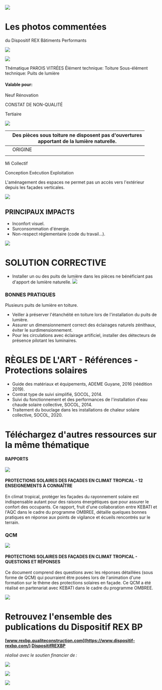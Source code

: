 ![](<images/Apport de lumière naturelle/_page_0_Picture_0.jpeg>)

# Les photos commentées

du Dispositif REX Bâtiments Performants

![](<images/Apport de lumière naturelle/_page_0_Picture_3.jpeg>)

![](<images/Apport de lumière naturelle/_page_0_Picture_4.jpeg>)

Thématique PAROIS VITRÉES Élément technique: Toiture Sous-élément technique: Puits de lumière

#### Valable pour:

 Neuf Rénovation

CONSTAT DE NON-QUALITÉ

Tertiaire

![](<images/Apport de lumière naturelle/_page_0_Picture_10.jpeg>)

|  | Des pièces sous toiture ne disposent pas d'ouvertures<br>apportant de la lumière naturelle. |
|--|---------------------------------------------------------------------------------------------|
|  | ORIGINE                                                                                     |
|  |                                                                                             |

 Mi Collectif

Conception Exécution Exploitation

L'aménagement des espaces ne permet pas un accès vers l'extérieur depuis les façades verticales.

![](<images/Apport de lumière naturelle/_page_0_Picture_15.jpeg>)

## PRINCIPAUX IMPACTS

- Inconfort visuel.
- Surconsommation d'énergie.
- Non-respect réglementaire (code du travail...).

![](<images/Apport de lumière naturelle/_page_0_Picture_20.jpeg>)

# SOLUTION CORRECTIVE

- Installer un ou des puits de lumière dans les pièces ne bénéficiant pas d'apport de lumière naturelle.
![](<images/Apport de lumière naturelle/_page_0_Picture_23.jpeg>)

### BONNES PRATIQUES

Plusieurs puits de lumière en toiture.

- Veiller à préserver l'étanchéité en toiture lors de l'installation du puits de lumière.
- Assurer un dimensionnement correct des éclairages naturels zénithaux, éviter le surdimensionnement.
- Pour les circulations avec éclairage artificiel, installer des détecteurs de présence pilotant les luminaires.

# RÈGLES DE L'ART - Références - Protections solaires

- Guide des matériaux et équipements, ADEME Guyane, 2016 (réédition 2019).
- Contrat type de suivi simplifié, SOCOL, 2014.
- Suivi du fonctionnement et des performances de l'installation d'eau chaude solaire collective, SOCOL, 2014.
- Traitement du bouclage dans les installations de chaleur solaire collective, SOCOL, 2020.

# Téléchargez d'autres ressources sur la même thématique

#### RAPPORTS

![](<images/Apport de lumière naturelle/_page_1_Picture_7.jpeg>)

#### **PROTECTIONS SOLAIRES DES FAÇADES EN CLIMAT TROPICAL - 12 ENSEIGNEMENTS À CONNAÎTRE**

En climat tropical, protéger les façades du rayonnement solaire est indispensable autant pour des raisons énergétiques que pour assurer le confort des occupants. Ce rapport, fruit d'une collaboration entre KEBATI et l'AQC dans le cadre du programme OMBREE, détaille quelques bonnes pratiques en réponse aux points de vigilance et écueils rencontrés sur le terrain.

### QCM

![](<images/Apport de lumière naturelle/_page_1_Picture_11.jpeg>)

#### **PROTECTIONS SOLAIRES DES FAÇADES EN CLIMAT TROPICAL - QUESTIONS ET RÉPONSES**

Ce document comprend des questions avec les réponses détaillées (sous forme de QCM) qui pourraient être posées lors de l'animation d'une formation sur le thème des protections solaires en façade. Ce QCM a été réalisé en partenariat avec KEBATI dans le cadre du programme OMBREE.

![](<images/Apport de lumière naturelle/_page_1_Picture_14.jpeg>)

# Retrouvez l'ensemble des publications du Dispositif REX BP

**[www.rexbp.qualiteconstruction.com](https://www.dispositif-rexbp.com/) [DispositifREXBP](https://www.facebook.com/DispositifREXBP/)**

*réalisé avec le soutien financier de :*

![](<images/Apport de lumière naturelle/_page_1_Picture_19.jpeg>)

![](<images/Apport de lumière naturelle/_page_1_Picture_20.jpeg>)

![](<images/Apport de lumière naturelle/_page_1_Picture_21.jpeg>)